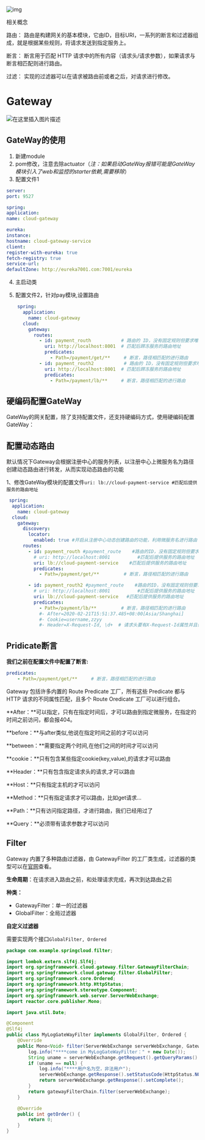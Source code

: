 ![img](https://imgconvert.csdnimg.cn/aHR0cHM6Ly9ody5tb2tlc3BhY2UuY24vaW1hZ2VzLzIwMjAvMDcvMTQvMDY5YjZlMjdkMTI0ZGIwZDcxMGQyZDE1Y2MyZmM5ZTcucG5n?x-oss-process=image/format,png)

相关概念

路由： 路由是构建网关的基本模块，它由ID，目标URI，一系列的断言和过滤器组成，就是根据某些规则，将请求发送到指定服务上。

断言： 断言用于匹配 HTTP 请求中的所有内容（请求头/请求参数），如果请求与断言相匹配则进行路由。

过滤： 实现的过滤器可以在请求被路由前或者之后，对请求进行修改。



# Gateway



![在这里插入图片描述](https://imgconvert.csdnimg.cn/aHR0cHM6Ly9ody5tb2tlc3BhY2UuY24vaW1hZ2VzLzIwMjAvMDcvMTQvOTVhYjBmZDdkOTJiYTdmNWNmNzY3NGQxNDQ0ZTJmNzQucG5n?x-oss-process=image/format,png)



## GateWay的使用

1. 新建module
2. pom修改，注意去除actuator（*注：如果启动GateWay报错可能是GateWay模块引入了web和监控的starter依赖,需要移除*）
3. 配置文件1

```yml
server:
port: 9527

spring:
application:
name: cloud-gateway

eureka:
instance:
hostname: cloud-gateway-service
client:
register-with-eureka: true
fetch-registry: true
service-url:
defaultZone: http://eureka7001.com:7001/eureka
```
4. 主启动类

5. 配置文件2，针对pay模块,设置路由

```yml
    spring:
      application:
        name: cloud-gateway
      cloud:
        gateway:
          routes:
            - id: payment_routh           # 路由的 ID，没有固定规则但要求唯一
              uri: http://localhost:8001  # 匹配后蹄冻服务的路由地址
              predicates:
                - Path=/payment/get/**     # 断言，路径相匹配的进行路由
            - id: payment_routh2           # 路由的 ID，没有固定规则但要求唯一
              uri: http://localhost:8001  # 匹配后蹄冻服务的路由地址
              predicates:
                - Path=/payment/lb/**     # 断言，路径相匹配的进行路由
```


## 硬编码配置GateWay

GateWay的网关配置，除了支持配置文件，还支持硬编码方式，使用硬编码配置GateWay：





## 配置动态路由

默认情况下Gateway会根据注册中心的服务列表，以注册中心上微服务名为路径创建动态路由进行转发，从而实现动态路由的功能

1、修改GateWay模块的配置文件`uri: lb://cloud-payment-service #匹配后提供服务的路由地址`

```yml
 spring:
  application:
    name: cloud-gateway
  cloud:
    gateway:
      discovery:
        locator:
          enabled: true #开启从注册中心动态创建路由的功能，利用微服务名进行路由
      routes:
        - id: payment_routh #payment_route    #路由的ID，没有固定规则但要求唯一，建议配合服务名
          # uri: http://localhost:8001          #匹配后提供服务的路由地址
          uri: lb://cloud-payment-service	 #匹配后提供服务的路由地址
          predicates:
            - Path=/payment/get/**         # 断言，路径相匹配的进行路由

        - id: payment_routh2 #payment_route    #路由的ID，没有固定规则但要求唯一，建议配合服务名
          # uri: http://localhost:8001          #匹配后提供服务的路由地址
          uri: lb://cloud-payment-service   #匹配后提供服务的路由地址
          predicates:
            - Path=/payment/lb/**         # 断言，路径相匹配的进行路由
            #- After=2020-02-21T15:51:37.485+08:00[Asia/Shanghai]
            #- Cookie=username,zzyy
            #- Header=X-Request-Id, \d+  # 请求头要有X-Request-Id属性并且值为整数的正则表达式
```
## Pridicate断言

**我们之前在配置文件中配置了断言:**

```yml
predicates:
	- Path=/payment/get/**     # 断言，路径相匹配的进行路由
```

Gateway 包括许多内置的 Route Predicate 工厂，所有这些 Predicate 都与 HTTP 请求的不同属性匹配，且多个 Route Oredicate 工厂可以进行组合。

**After：**可以指定，只有在指定时间后，才可以路由到指定微服务，在指定的时间之前访问，都会报404。

**before：**与after类似,他说在指定时间之前的才可以访问

**between：**需要指定两个时间,在他们之间的时间才可以访问

**cookie：**只有包含某些指定cookie(key,value),的请求才可以路由

**Header：**只有包含指定请求头的请求,才可以路由

**Host：**只有指定主机的才可以访问

**Method：**只有指定请求才可以路由，比如get请求…

**Path：**只有访问指定路径，才进行路由，我们已经用过了

**Query：**必须带有请求参数才可以访问





## Filter

Gateway 内置了多种路由过滤器，由 GatewayFilter 的工厂类生成，过滤器的类型可以在[官网](https://cloud.spring.io/spring-cloud-gateway/reference/html/)查看。

**生命周期**：在请求进入路由之前，和处理请求完成，再次到达路由之前

**种类：**

- GatewayFilter：单一的过滤器
- GlobalFilter：全局过滤器



**自定义过滤器**

需要实现两个接口`GlobalFilter, Ordered`

```java
package com.example.springcloud.filter;

import lombok.extern.slf4j.Slf4j;
import org.springframework.cloud.gateway.filter.GatewayFilterChain;
import org.springframework.cloud.gateway.filter.GlobalFilter;
import org.springframework.core.Ordered;
import org.springframework.http.HttpStatus;
import org.springframework.stereotype.Component;
import org.springframework.web.server.ServerWebExchange;
import reactor.core.publisher.Mono;

import java.util.Date;

@Component
@Slf4j
public class MyLogGateWayFilter implements GlobalFilter, Ordered {
    @Override
    public Mono<Void> filter(ServerWebExchange serverWebExchange, GatewayFilterChain gatewayFilterChain) {
        log.info("****come in MyLogGateWayFilter：" + new Date());
        String uname = serverWebExchange.getRequest().getQueryParams().getFirst("uname");
        if (uname == null) {
            log.info("****用户名为空，非法用户");
            serverWebExchange.getResponse().setStatusCode(HttpStatus.NOT_ACCEPTABLE);
            return serverWebExchange.getResponse().setComplete();
        }
        return gatewayFilterChain.filter(serverWebExchange);
    }

    @Override
    public int getOrder() {
        return 0;
    }
}
```